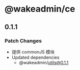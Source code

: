# @wakeadmin/ce

## 0.1.1

### Patch Changes

- 提供 commonJS 模块
- Updated dependencies
  - @wakeadmin/utils@0.1.1
